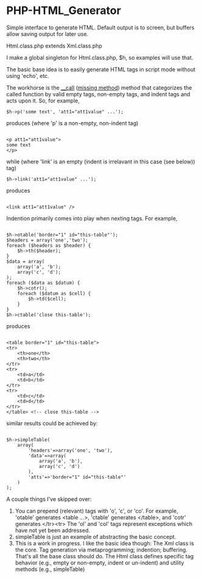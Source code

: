 PHP-HTML_Generator
==================

Simple interface to generate HTML. Default output is to screen, but buffers allow saving output for later use.

Html.class.php extends Xml.class.php

I make a global singleton for Html.class.php, $h, so examples will use that.

The basic base idea is to easily generate HTML tags in script mode without using 'echo', etc.

The workhorse is the <a href="http://www.php.net/manual/en/language.oop5.overloading.php#object.call" target="_blank">__call</a> (<a href="http://en.wikipedia.org/wiki/Metaprogramming" target="_blank">missing method</a>) method that categorizes the called function by valid empty tags, non-empty tags, and indent tags and acts upon it. So, for example, 

<pre><code>$h->p('some text', 'att1="att1value" ...');</pre></code>

produces (where 'p' is a non-empty, non-indent tag)

<pre><code>
&lt;p att1="att1value"&gt;
some text
&lt;/p&gt;
</pre></code>

while (where 'link' is an empty (indent is irrelavant in this case (see below)) tag)

<pre><code>$h->link('att1="att1value" ...');</pre></code>

produces

<pre><code>
&lt;link att1="att1value" /&gt;
</pre></code>

Indention primarily comes into play when nexting tags. For example, 

<pre><code>
$h->otable('border="1" id="this-table"');
$headers = array('one','two');
foreach ($headers as $header) {
	$h->th($header);
}
$data = array(
	array('a', 'b');
	array('c', 'd');
);
foreach ($data as $datum) {
	$h->cotr();
	foreach ($datum as $cell) {
		$h->td($cell);
	}
}
$h->ctable('close this-table');
</pre></code>

produces

<pre><code>
&lt;table border="1" id="this-table"&gt;
&lt;tr&gt;
	&lt;th&gt;one&lt;/th&gt;
	&lt;th&gt;two&lt;/th&gt;
&lt;/tr&gt;
&lt;tr&gt;
	&lt;td&gt;a&lt;/td&gt;
	&lt;td&gt;b&lt;/td&gt;
&lt;/tr&gt;
&lt;tr&gt;
	&lt;td&gt;c&lt;/td&gt;
	&lt;td&gt;d&lt;/td&gt;
&lt;/tr&gt;
&lt;/table&gt; &lt;!-- close this-table --&gt;
</pre></code>

similar results could be achieved by:

<pre><code>
$h->simpleTable(
	array(
		'headers'=>array('one', 'two'), 
		'data'=>array(
			array('a', 'b'),
			array('c', 'd')
		),
		'atts'=>'border="1" id="this-table"'
	)
);
</pre></code>

A couple things I've skipped over:

1. You can prepend (relevant) tags with 'o', 'c', or 'co'. For example, 'otable' generates &lt;table ...&gt;, 'ctable' generates &lt;/table&gt;, and 'cotr' generates &lt;/tr&gt;&lt;tr&gt; The 'ol' and 'col' tags represent exceptions which have not yet been addressed.
2. simpleTable is just an example of abstracting the basic concept. 
3. This is a work in progress. I like the basic idea though: The Xml class is the core. Tag generation via metaprogramming; indention; buffering. That's all the base class should do. The Html class defines specific tag behavior (e.g., empty or non-empty, indent or un-indent) and utility methods (e.g., simpleTable)
